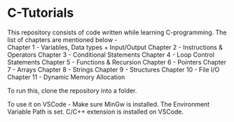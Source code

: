 # C-Tutorials

This repository consists of code written while learning C-programming. The list of chapters are mentioned below -  
Chapter 1 - Variables, Data types + Input/Output
Chapter 2 - Instructions & Operators
Chapter 3 - Conditional Statements
Chapter 4 - Loop Control Statements
Chapter 5 - Functions & Recursion
Chapter 6 - Pointers
Chapter 7 - Arrays
Chapter 8 - Strings
Chapter 9 - Structures
Chapter 10 - File I/O
Chapter 11 - Dynamic Memory Allocation

To run this, clone the repository into a folder.

To use it on VSCode -
Make sure MinGw is installed.
The Environment Variable Path is set.
C/C++ extension is installed on VSCode.
